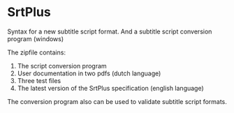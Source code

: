 # SrtPlus
Syntax for a new subtitle script format. And a subtitle script conversion program (windows) 

The zipfile contains:
1) The script conversion program
2) User documentation in two pdfs (dutch language)
3) Three test files
4) The latest version of the SrtPlus specification (english language)

The conversion program also can be used to validate subtitle script formats.

